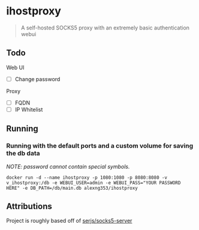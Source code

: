 # ihostproxy

> A self-hosted SOCKS5 proxy with an extremely basic authentication webui

## Todo

Web UI
- [ ] Change password

Proxy
- [ ] FQDN
- [ ] IP Whitelist

## Running

### Running with the default ports and a custom volume for saving the db data

_NOTE: password cannot contain special symbols._

```
docker run -d --name ihostproxy -p 1080:1080 -p 8080:8080 -v v_ihostproxy:/db -e WEBUI_USER=admin -e WEBUI_PASS="YOUR PASSWORD HERE" -e DB_PATH=/db/main.db alexng353/ihostproxy
```

## Attributions

Project is roughly based off of [serjs/socks5-server](https://github.com/serjs/socks5-server)
